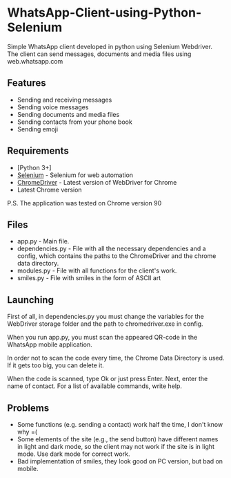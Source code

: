 # WhatsApp-Client-using-Python-Selenium
Simple WhatsApp client developed in python using Selenium Webdriver. The client can send messages, documents and media files using web.whatsapp.com

## Features

- Sending and receiving messages
- Sending voice messages
- Sending documents and media files
- Sending contacts from your phone book
- Sending emoji

## Requirements

* [Python 3+]
* [Selenium](https://github.com/SeleniumHQ/selenium) - Selenium for web automation
* [ChromeDriver](https://chromedriver.chromium.org/downloads) - Latest version of WebDriver for Chrome
* Latest Chrome version

P.S. The application was tested on Chrome version 90

## Files

- app.py - Main file.
- dependencies.py - File with all the necessary dependencies and a config, which contains the paths to the ChromeDriver and the chrome data directory.
- modules.py - File with all functions for the client's work.
- smiles.py - File with smiles in the form of ASCII art

## Launching

First of all, in dependencies.py you must change the variables for the WebDriver storage folder and the path to chromedriver.exe in config.

When you run app.py, you must scan the appeared QR-code in the WhatsApp mobile application. 

In order not to scan the code every time, the Chrome Data Directory is used. If it gets too big, you can delete it.

When the code is scanned, type Ok or just press Enter. Next, enter the name of contact. For a list of available commands, write help.

## Problems 

- Some functions (e.g. sending a contact) work half the time, I don't know why =(
- Some elements of the site (e.g., the send button) have different names in light and dark mode, so the client may not work if the site is in light mode. Use dark mode for correct work.
- Bad implementation of smiles, they look good on PC version, but bad on mobile.

